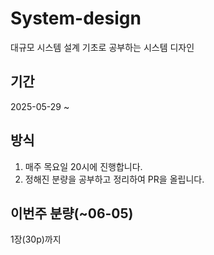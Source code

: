 # System-design
대규모 시스템 설계 기초로 공부하는 시스템 디자인

## 기간  
2025-05-29 ~  

## 방식
1. 매주 목요일 20시에 진행합니다.
2. 정해진 분량을 공부하고 정리하여 PR을 올립니다.  

## 이번주 분량(~06-05)
1장(30p)까지
